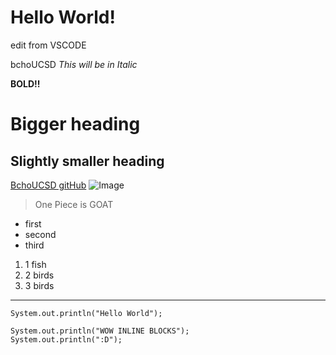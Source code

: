 # Hello World! 
edit from VSCODE

bchoUCSD
*This will be in Italic*

**BOLD!!**
# Bigger heading
## Slightly smaller heading
[BchoUCSD gitHub](https://bchoucsd.github.io/cse15l-lab-reports/)
![Image](https://miro.medium.com/max/719/1*WaaXnUvhvrswhBJSw4YTuQ.png)
> One Piece is GOAT
* first
* second
* third
1. 1 fish
2. 2 birds
3. 3 birds

---

`System.out.println("Hello World");`

```
System.out.println("WOW INLINE BLOCKS");
System.out.println(":D");
```
